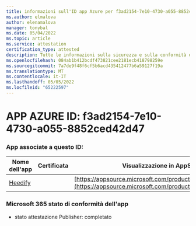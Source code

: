 ```yaml
---
title: informazioni sull'ID app Azure per f3ad2154-7e10-4730-a055-8852ced42d47
ms.author: elmalova
author: elenamalova
manager: tonybal
ms.date: 05/04/2022
ms.topic: article
ms.service: attestation
certification_type: attested
description: Tutte le informazioni sulla sicurezza e sulla conformità disponibili per f3ad2154-7e10-4730-a055-8852ced42d47.
ms.openlocfilehash: 084ab1b412bcdf473821cee2181ecb418798259e
ms.sourcegitcommit: 7a7de9f48f6cf5b6acd435412477b6a59127f19a
ms.translationtype: MT
ms.contentlocale: it-IT
ms.lasthandoff: 05/05/2022
ms.locfileid: "65222597"
---
```

# <a name="azure-app-id-f3ad2154-7e10-4730-a055-8852ced42d47"></a>APP AZURE ID: f3ad2154-7e10-4730-a055-8852ced42d47


### <a name="apps-associated-with-this-id"></a>App associate a questo ID:
| **Nome dell'app** | **Certificata** | **Visualizzazione in AppSource** |
|--------------|---------------|-----------------------|
| [Heedify](../forward/WA200003512.md) |  | [https://appsource.microsoft.com/product/office/WA200003512](https://appsource.microsoft.com/product/office/WA200003512) |

### <a name="microsoft-365-app-compliance-status"></a>Microsoft 365 stato di conformità dell'app
- stato attestazione Publisher: completato
